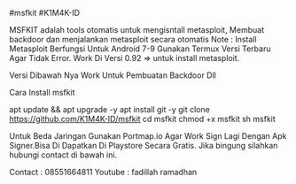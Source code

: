 #msfkit
#K1M4K-ID

MSFKIT adalah tools otomatis 
untuk mengisntall metasploit,
Membuat backdoor dan menjalankan metasploit 
secara otomatis
Note : Install Metasploit Berfungsi Untuk Android 7-9
Gunakan Termux Versi Terbaru Agar Tidak Error.
Work Di Versi 0.92 => untuk install metasploit.

Versi Dibawah Nya Work Untuk Pembuatan Backdoor Dll

Cara Install msfkit

apt update && apt upgrade -y
apt install git -y
git clone https://github.com/K1M4K-ID/msfkit
cd msfkit
chmod +x msfkit
sh msfkit

Untuk Beda Jaringan Gunakan Portmap.io
Agar Work Sign Lagi Dengan Apk Signer.Bisa Di Dapatkan
Di Playstore Secara Gratis.
Jika bingung silahkan hubungi contact di bawah ini.

Contact : 08551664811
Youtube : fadillah ramadhan

